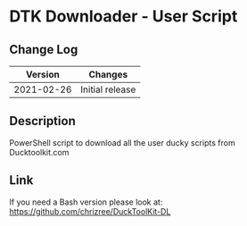 # DTK Downloader - User Script

## Change Log
| Version    | Changes                       |
| ---------- | ------------------------------|
| 2021-02-26 | Initial release               |

## Description
PowerShell script to download all the user ducky scripts from Ducktoolkit.com

## Link
If you need a Bash version please look at:
https://github.com/chrizree/DuckToolKit-DL
